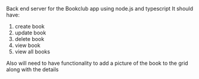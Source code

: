 Back end server for the Bookclub app
using node.js and typescript
It should have:

1. create book
2. update book
3. delete book
4. view book
5. view all books

Also will need to have functionality to add a picture of the book to the grid along with the details
